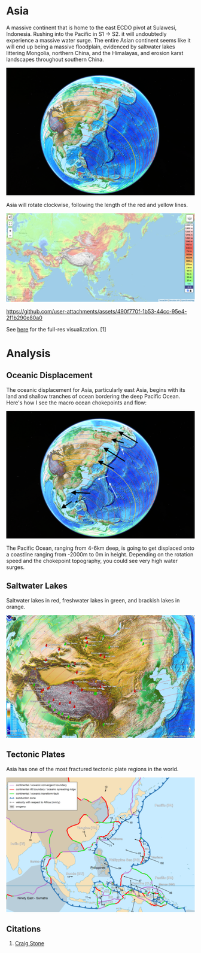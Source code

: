 # Asia

A massive continent that is home to the east ECDO pivot at Sulawesi, Indonesia. Rushing into the Pacific in S1 -> S2. it will undoubtedly experience a massive water surge. The entire Asian continent seems like it will end up being a massive floodplain, evidenced by saltwater lakes littering Mongolia, northern China, and the Himalayas, and erosion karst landscapes throughout southern China.

![](img/profile.png)

Asia will rotate clockwise, following the length of the red and yellow lines.

![](img/asia-elevation.png "")

https://github.com/user-attachments/assets/490f770f-1b53-44cc-95e4-2f1b290e80a0

See [here](https://github.com/sovrynn/ecdo/tree/master/6-LITERATURE-MEDIA/nobulart/ecdo-visualizations) for the full-res visualization. [1]

# Analysis

## Oceanic Displacement

The oceanic displacement for Asia, particularly east Asia, begins with its land and shallow tranches of ocean bordering the deep Pacific Ocean. Here's how I see the macro ocean chokepoints and flow:

![](img/chokepoints.png)

The Pacific Ocean, ranging from 4-6km deep, is going to get displaced onto a coastline ranging from -2000m to 0m in height. Depending on the rotation speed and the chokepoint topography, you could see very high water surges.

## Saltwater Lakes

Saltwater lakes in red, freshwater lakes in green, and brackish lakes in orange.

![](img/salt-lakes.jpg)

## Tectonic Plates

Asia has one of the most fractured tectonic plate regions in the world.

![](img/plates.png)

## Citations

1. [Craig Stone](https://nobulart.com)
